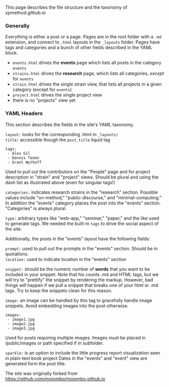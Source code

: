 This page describes the file structure and the taxonomy of xpmethod.github.io

### Generally
Everything is either a post or a page. Pages are in the root folder with a `.md` extension, and connect to `.html` layouts in the `_layouts` folder. Pages have tags and categories and a bunch of other fields described in the YAML block.

- `events.html` drives the **events** page which lists all posts in the category `events`
- `strains.html` drives the **research** page, which lists all categories, *except* for `events`
- `strain.html` drives the single strain view, that lists all projects in a given category (except for `events`)
- `project.html` drives the single project view
- there is no "projects" view yet

### YAML Headers
This section describes the fields in the site's YAML taxonomy.  

`layout:` looks for the corresponding .html in `_layouts/`  
`title:` accessible though the `post.title` liquid tag  

```
tags:
 - Alex Gil
 - Dennis Tenen
 - Grant Wythoff
```
Used to pull out the contributors on the "People" page and for project description in "strain" and "project" views. Should be plural and using the dash list as illustrated above (even for singular tags!)  

`categories:` indicates research strains in the "research" section. Possible values include "on-method," "public-discourse," and "minimal-computing." In addition the "events" category places the post into the "events" section. "Categories" is always plural.  

`type:` arbitrary types like "web-app," "seminar," "paper," and the like used to generate tags. We needed the built-in `tags` to drive the social aspect of the site.  

Additionally, the posts in the "events" layout have the following fields:  

`prompt:` used to pull out the prompts in the "events" section. Should be in quotations.  
`location:` used to indicate location in the "events" section  

`snippet:` should be the numeric number of **words** that you want to be included in your snippet. Note that his counts .md and HTML tags, but we will try to "prettify" the snippet by rendering the markup. However, bad things *will* happen if we pull a snippet that breaks one of your html or .md tags. Try to keep the snippets clean for this reason.

`image:` an image can be handled by this tag to gracefully handle image snippets. Avoid embedding images into the post otherwise.

```
images:
 - image1.jpg
 - image2.jpg
 - image3.jpg
```
Used for posts requiring multiple images. Images must be placed in /public/images or path specified if in subfolder.


`sparkle:` is an option to include the little progress report visualization seen in plain-text book project
Dates in the "events" and "event" view are generated form the post title.  

The site was originally forked from <https://github.com/mojombo/mojombo.github.io>
